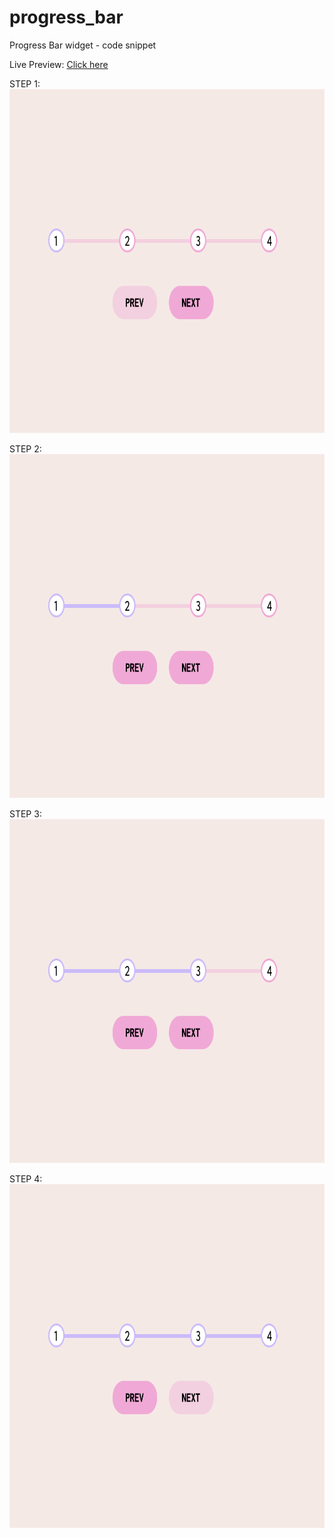 # progress_bar
Progress Bar widget - code snippet

Live Preview: [Click here](https://nicolegeorge.github.io/progress_bar/)

STEP 1: </br>
<a href="#" rel="nofollow"><img height="550" src="https://github.com/NicoleGeorge/progress_bar/blob/main/assets/step_1.png" style="max-width:100%;" target="_blank"></a>

STEP 2: </br>
<a href="#" rel="nofollow"><img height="550" src="https://github.com/NicoleGeorge/progress_bar/blob/main/assets/step_2.png" style="max-width:100%;" target="_blank"></a>

STEP 3: </br>
<a href="#" rel="nofollow"><img height="550" src="https://github.com/NicoleGeorge/progress_bar/blob/main/assets/step_3.png" style="max-width:100%;" target="_blank"></a>

STEP 4: </br>
<a href="#" rel="nofollow"><img height="550" src="https://github.com/NicoleGeorge/progress_bar/blob/main/assets/step_4.png" style="max-width:100%;" target="_blank"></a>
